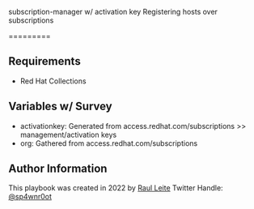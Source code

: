 subscription-manager w/ activation key
Registering hosts over subscriptions 

=========


Requirements
------------
- Red Hat Collections

Variables w/ Survey
--------------

- activationkey: Generated from access.redhat.com/subscriptions >> management/activation keys
- org: Gathered from access.redhat.com/subscriptions



Author Information
------------------
This playbook was created in 2022 by [Raul Leite](https://github.com/sp4wnr0ot "Github")
Twitter Handle: [@sp4wnr0ot](https://twitter.com/sp4wnr0ot "Twitter")

